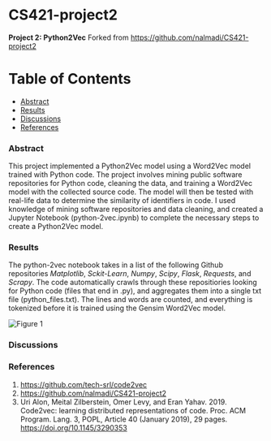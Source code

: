 # CS421-project2

**Project 2: Python2Vec**
Forked from https://github.com/nalmadi/CS421-project2

Table of Contents
=================
  * [Abstract](#abstract)
  * [Results](#results)
  * [Discussions](#discussions)
  * [References](#references)

### Abstract
This project implemented a Python2Vec model using a Word2Vec model trained with Python code. The project involves mining public software repositories for Python code, cleaning the data, and training a Word2Vec model with the collected source code. The model will then be tested with real-life data to determine the similarity of identifiers in code. I used knowledge of mining software repositories and data cleaning, and created a Jupyter Notebook (python-2vec.ipynb) to complete the necessary steps to create a Python2Vec model.

### Results
The python-2vec notebook takes in a list of the following Github repositories *Matplotlib*, *Sckit-Learn*, *Numpy*, *Scipy*, *Flask*, *Requests*, and *Scrapy*.
The code automatically crawls through these repositiories looking for Python code (files that end in .py), and aggregates them into a single txt file (python_files.txt). The lines and words are counted, and everything is tokenized before it is trained using the Gensim Word2Vec model.

![Figure 1](https://postimages.org/][img]https://i.postimg.cc/dD57xq2J/Screenshot-2023-02-21-215328.jpg)


### Discussions



### References
1. https://github.com/tech-srl/code2vec
2. https://github.com/nalmadi/CS421-project2
3. Uri Alon, Meital Zilberstein, Omer Levy, and Eran Yahav. 2019. Code2vec: learning distributed representations of code. Proc. ACM Program. Lang. 3, POPL, Article 40 (January 2019), 29 pages. https://doi.org/10.1145/3290353